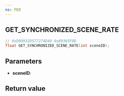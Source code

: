 ```yaml
---
ns: PED
---
```

## GET_SYNCHRONIZED_SCENE_RATE

```c
// 0xD80932D577274D40 0x89365F0D
float GET_SYNCHRONIZED_SCENE_RATE(int sceneID);
```


## Parameters
* **sceneID**: 

## Return value
